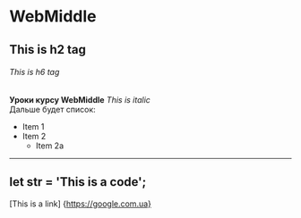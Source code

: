 # WebMiddle
## This is h2 tag
###### This is h6 tag
**Уроки курсу WebMiddle**
*This is italic*  
Дальше будет список:
* Item 1
* Item 2
  * Item 2a
---
let str = 'This is a code';
---
[This is a link] {https://google.com.ua}
